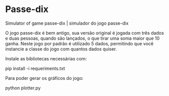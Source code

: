 # Passe-dix
Simulator of game passe-dix | simulador do jogo passe-dix

O jogo passe-dix é bem antigo, sua versão original é jogada com três dados e duas pessoas, quando são lançados, o que tirar uma soma maior que 10 ganha. Neste jogo por padrão é utilizado 5 dados, permitindo que você instancie a classe do jogo com quantos dados quiser.

Instale as bibliotecas necessárias com:

pip install -i requeriments.txt

Para poder gerar os gráficos do jogo:

python plotter.py
